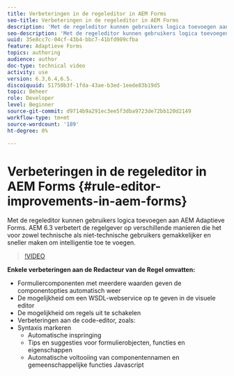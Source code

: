```yaml
---
title: Verbeteringen in de regeleditor in AEM Forms
seo-title: Verbeteringen in de regeleditor in AEM Forms
description: 'Met de regeleditor kunnen gebruikers logica toevoegen aan AEM Adaptieve Forms. AEM 6.3 verbetert de regelgever op verschillende manieren die het voor zowel technische als niet-technische gebruikers gemakkelijker en sneller maken om intelligentie toe te voegen. '
seo-description: 'Met de regeleditor kunnen gebruikers logica toevoegen aan AEM Adaptieve Forms. AEM 6.3 verbetert de regelgever op verschillende manieren die het voor zowel technische als niet-technische gebruikers gemakkelijker en sneller maken om intelligentie toe te voegen. '
uuid: 35e8cc7c-04cf-43b4-bbc7-41bfd909cfba
feature: Adaptieve Forms
topics: authoring
audience: author
doc-type: technical video
activity: use
version: 6.3,6.4,6.5.
discoiquuid: 51750b3f-1fda-43ae-b3ed-1eede83b19d5
topic: Beheer
role: Developer
level: Beginner
source-git-commit: d9714b9a291ec3ee5f3dba9723de72bb120d2149
workflow-type: tm+mt
source-wordcount: '189'
ht-degree: 0%

---
```



# Verbeteringen in de regeleditor in AEM Forms {#rule-editor-improvements-in-aem-forms}

Met de regeleditor kunnen gebruikers logica toevoegen aan AEM Adaptieve Forms. AEM 6.3 verbetert de regelgever op verschillende manieren die het voor zowel technische als niet-technische gebruikers gemakkelijker en sneller maken om intelligentie toe te voegen.

>[!VIDEO](https://video.tv.adobe.com/v/19653?quality=9&learn=on)

**Enkele verbeteringen aan de Redacteur van de Regel omvatten:**

* Formuliercomponenten met meerdere waarden geven de componentopties automatisch weer
* De mogelijkheid om een WSDL-webservice op te geven in de visuele editor
* De mogelijkheid om regels uit te schakelen
* Verbeteringen aan de code-editor, zoals:
* Syntaxis markeren
   * Automatische inspringing
   * Tips en suggesties voor formulierobjecten, functies en eigenschappen
   * Automatische voltooiing van componentennamen en gemeenschappelijke functies Javascript
